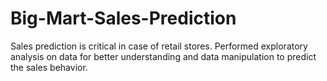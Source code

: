 # Big-Mart-Sales-Prediction
Sales prediction is critical in case of retail stores. Performed exploratory analysis on data for better understanding and data manipulation to predict the sales behavior.
